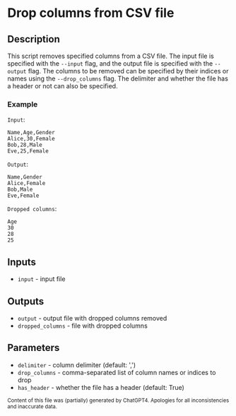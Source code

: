 # Drop columns from CSV file
## Description
This script removes specified columns from a CSV file. The input file is specified with the `--input` flag, and the output file is specified with the `--output` flag. The columns to be removed can be specified by their indices or names using the `--drop_columns` flag. The delimiter and whether the file has a header or not can also be specified.

### Example
`Input`:
```csv
Name,Age,Gender
Alice,30,Female
Bob,28,Male
Eve,25,Female
```

`Output`:
```csv
Name,Gender
Alice,Female
Bob,Male
Eve,Female
```

`Dropped columns`:
```csv
Age
30
28
25
```

## Inputs
- `input` - input file

## Outputs
- `output` - output file with dropped columns removed
- `dropped_columns` - file with dropped columns

## Parameters
- `delimiter` - column delimiter (default: ',')
- `drop_columns` - comma-separated list of column names or indices to drop
- `has_header` - whether the file has a header (default: True)

<sub>Content of this file was (partially) generated by ChatGPT4. Apologies for all inconsistencies and inaccurate data.</sub>